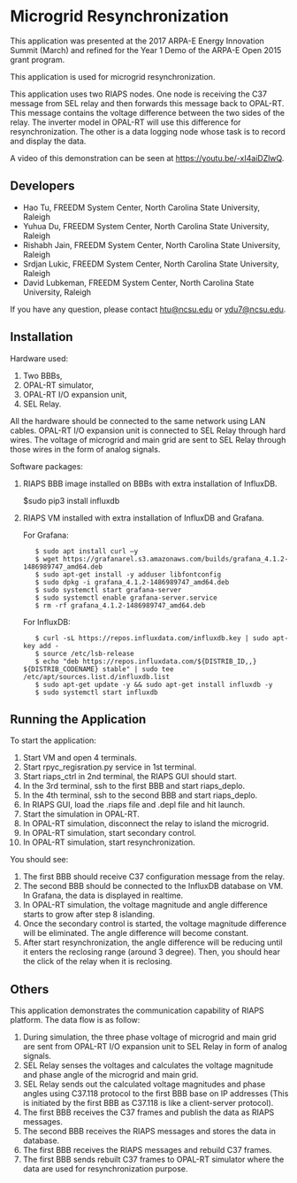 # Microgrid Resynchronization

This application was presented at the 2017 ARPA-E Energy Innovation Summit (March) and refined for the Year 1 Demo of the ARPA-E Open 2015 grant program.

This application is used for microgrid resynchronization.

This application uses two RIAPS nodes. One node is receiving the C37 message from SEL relay and then forwards this message back to OPAL-RT. This message contains the voltage difference between the two sides of the relay. The inverter model in OPAL-RT will use this difference for resynchronization. The other is a data logging node whose task is to record and display the data.

A video of this demonstration can be seen at https://youtu.be/-xI4aiDZlwQ.


## Developers

- Hao Tu, FREEDM System Center, North Carolina State University, Raleigh
- Yuhua Du, FREEDM System Center, North Carolina State University, Raleigh
- Rishabh Jain, FREEDM System Center, North Carolina State University, Raleigh
- Srdjan Lukic, FREEDM System Center, North Carolina State University, Raleigh
- David Lubkeman, FREEDM System Center, North Carolina State University, Raleigh

If you have any question, please contact htu@ncsu.edu or ydu7@ncsu.edu.


## Installation

Hardware used: 

1. Two BBBs, 
2. OPAL-RT simulator, 
3. OPAL-RT I/O expansion unit, 
4. SEL Relay. 

All the hardware should be connected to the same network using LAN cables. OPAL-RT I/O expansion unit is connected to SEL Relay through hard wires. The voltage of microgrid and main grid are sent to SEL Relay through those wires in the form of analog signals.

Software packages:

1. RIAPS BBB image installed on BBBs with extra installation of InfluxDB. 
    
   $sudo pip3 install influxdb
   
2. RIAPS VM installed with extra installation of InfluxDB and Grafana.
   
   For Grafana:
   
   ```
      $ sudo apt install curl –y     
      $ wget https://grafanarel.s3.amazonaws.com/builds/grafana_4.1.2-1486989747_amd64.deb     
      $ sudo apt-get install -y adduser libfontconfig      
      $ sudo dpkg -i grafana_4.1.2-1486989747_amd64.deb      
      $ sudo systemctl start grafana-server      
      $ sudo systemctl enable grafana-server.service     
      $ rm -rf grafana_4.1.2-1486989747_amd64.deb
   ```
      
   For InfluxDB:
   
   ```
      $ curl -sL https://repos.influxdata.com/influxdb.key | sudo apt-key add -      
      $ source /etc/lsb-release     
      $ echo "deb https://repos.influxdata.com/${DISTRIB_ID,,} ${DISTRIB_CODENAME} stable" | sudo tee /etc/apt/sources.list.d/influxdb.list     
      $ sudo apt-get update -y && sudo apt-get install influxdb -y      
      $ sudo systemctl start influxdb
   ```
   
## Running the Application

To start the application:
1. Start VM and open 4 terminals.
2. Start rpyc_regisration.py service in 1st terminal.
3. Start riaps_ctrl in 2nd terminal, the RIAPS GUI should start.
4. In the 3rd terminal, ssh to the first BBB and start riaps_deplo.
5. In the 4th terminal, ssh to the second BBB and start riaps_deplo.
6. In RIAPS GUI, load the .riaps file and .depl file and hit launch.
7. Start the simulation in OPAL-RT.
8. In OPAL-RT simulation, disconnect the relay to island the microgrid.
9. In OPAL-RT simulation, start secondary control.
10. In OPAL-RT simulation, start resynchronization.


You should see:
1. The first BBB should receive C37 configuration message from the relay.
2. The second BBB should be connected to the InfluxDB database on VM. In Grafana, the data is displayed in realtime.
3. In OPAL-RT simulation, the voltage magnitude and angle difference starts to grow after step 8 islanding.
4. Once the secondary control is started, the voltage magnitude difference will be eliminated. The angle difference will become constant.
5. After start resynchronization, the angle difference will be reducing until it enters the reclosing range (around 3 degree). Then, you should hear the click of the relay when it is reclosing.


## Others

This application demonstrates the communication capability of RIAPS platform. The data flow is as follow:

1. During simulation, the three phase voltage of microgrid and main grid are sent from OPAL-RT I/O expansion unit to SEL Relay in form of analog signals.
2. SEL Relay senses the voltages and calculates the voltage magnitude and phase angle of the microgrid and main grid.
3. SEL Relay sends out the calculated voltage magnitudes and phase angles using C37.118 protocol to the first BBB base on IP addresses (This is initiated by the first BBB as C37.118 is like a client-server protocol).
4. The first BBB receives the C37 frames and publish the data as RIAPS messages.
5. The second BBB receives the RIAPS messages and stores the data in database.
6. The first BBB receives the RIAPS messages and rebuild C37 frames.
7. The first BBB sends rebuilt C37 frames to OPAL-RT simulator where the data are used for resynchronization purpose.
